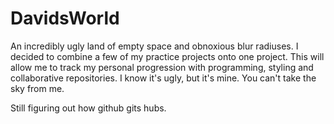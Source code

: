 # DavidsWorld
An incredibly ugly land of empty space and obnoxious blur radiuses. 
I decided to combine a few of my practice projects onto one project. 
This will allow me to track my personal progression with programming, styling and collaborative repositories.
I know it's ugly, but it's mine.
You can't take the sky from me.

Still figuring out how github gits hubs.
